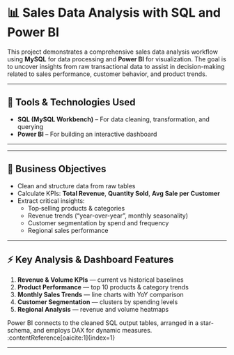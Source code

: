 
# 📊 Sales Data Analysis with SQL and Power BI

This project demonstrates a comprehensive sales data analysis workflow using **MySQL** for data processing and **Power BI** for visualization. The goal is to uncover insights from raw transactional data to assist in decision-making related to sales performance, customer behavior, and product trends.

---

## 🧰 Tools & Technologies Used

- **SQL (MySQL Workbench)** – For data cleaning, transformation, and querying
- **Power BI** – For building an interactive dashboard

---


---

## 🎯 Business Objectives

- Clean and structure data from raw tables
- Calculate KPIs: **Total Revenue**, **Quantity Sold**, **Avg Sale per Customer**
- Extract critical insights:
  - Top‑selling products & categories
  - Revenue trends (“year-over-year”, monthly seasonality)
  - Customer segmentation by spend and frequency
  - Regional sales performance

---

## ⚡ Key Analysis & Dashboard Features

1. **Revenue & Volume KPIs** — current vs historical baselines  
2. **Product Performance** — top 10 products & category trends  
3. **Monthly Sales Trends** — line charts with YoY comparison  
4. **Customer Segmentation** — clusters by spending levels  
5. **Regional Analysis** — revenue and volume heatmaps  

Power BI connects to the cleaned SQL output tables, arranged in a star-schema, and employs DAX for dynamic measures. :contentReference[oaicite:1]{index=1}

---






